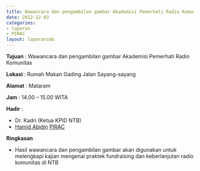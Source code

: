 ```yaml
---
title: Wawancara dan pengambilan gambar Akademisi Pemerhati Radio Komunitas
date: 2012-12-03
categories:
- laporan
- PIRAC
layout: laporancmb
---
```



**Tujuan** : Wawancara dan pengambilan gambar Akademisi Pemerhati Radio Komunitas 

**Lokasi** : Rumah Makan Gading Jalan Sayang-sayang 

**Alamat** : Mataram

**Jam** : 14.00 – 15.00 WITA 

**Hadir** :
* Dr. Kadri (Ketua KPID NTB) 
* [Hamid Abidin](http://wiki.ciptamedia.org/wiki/Hamid_Abidin) [PIRAC](http://wiki.ciptamedia.org/wiki/PIRAC)

**Ringkasan**  
* Hasil wawancara dan pengambilan gambar akan digunakan untuk melengkapi kajian mengenai praktek fundraising dan keberlanjutan radio komunitas di NTB
